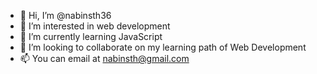 - 👋 Hi, I’m @nabinsth36
- 👀 I’m interested in web development
- 🌱 I’m currently learning JavaScript
- 💞️ I’m looking to collaborate on my learning path of Web Development
- 📫 You can email at nabinsth@gmail.com

<!---
nabinsth36/nabinsth36 is a ✨ special ✨ repository because its `README.md` (this file) appears on your GitHub profile.
You can click the Preview link to take a look at your changes.
--->
